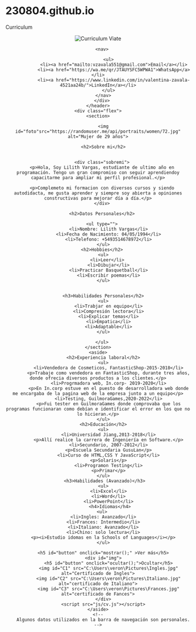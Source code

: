 # 230804.github.io
Curriculum
<!DOCTYPE html>
<html lang="es">
<head>
    <meta charset="UTF-8">
    <meta http-equiv="X-UA-Compatible" content="IE=edge">
    <meta name="viewport" content="width=device-width, initial-scale=1.0">
    <title>Curriculum</title>
    <link rel="stylesheet" type="text/css" href="cv.css">
    <link rel="icon" href="C:\Users\veron\Downloads\favicon.ico">
    <link rel="preconnect" href="https://fonts.googleapis.com">
    <link rel="preconnect" href="https://fonts.gstatic.com" crossorigin>
    <link href="https://fonts.googleapis.com/css2?family=Oswald:wght@200;400;500;600;700&family=Roboto+Slab:wght@100;200;400;500;600;700;800;900&family=Tilt+Prism&display=swap" rel="stylesheet">
    <link rel="preconnect" href="https://fonts.googleapis.com">
    <link rel="preconnect" href="https://fonts.gstatic.com" crossorigin>
    <link href="https://fonts.googleapis.com/css2?family=Oswald:wght@200;400;500;600;700&family=Roboto+Slab:wght@100;200;400;500;600;700;800;900&family=Tilt+Prism&display=swap" rel="stylesheet">
</head>
<body>
    <header>
       <div class="barra">
          <!-- <h1>Curriculum Vitae</h1>--> 
           <img src="C:\Users\veron\Pictures\Cv2.jpg" alt="Curriculum Viate">
        
       <nav>

            <ul>
                <li><a href="mailto:vzavala551@gmail.com">Email</a></li>
                <li><a href="https://wa.me/qr/JTAUYSFC5WPWA1">WhatsApp</a></li>
                <li><a href="https://www.linkedin.com/in/valentina-zavala-4521aa24b/">LinkedIn</a></li>
            </ul>
        </nav>
       </div>
    </header>
    <div class="flex">
    <section>
        
        <img id="foto"src="https://randomuser.me/api/portraits/women/72.jpg" alt="Mujer de 29 años">

        <h2>Sobre mi</h2>
       

       <div class="sobremi">
       <p>Hola, Soy Lilith Vargas, estudiante de ultimo año en programación. Tengo un gran compromiso con seguir aprendiendoy capacitarme para ampliar mi perfil profesional.</p>

       <p>Complemeto mi formacion con diversos cursos y siendo autodidacta, me gusta aprender y siempre soy abierta a opiniones constructivas para mejorar día a día.</p>
       </div>

       <h2>Datos Personales</h2>

       <ul type="">
            <li>Nombre: Lilith Vargas</li>
            <li>Fecha de Nacimiento: 04/05/1994</li>
            <li>Telefono: +5493514678972</li>
        </ul>
       <h2>Hobbies</h2>
        <ul>
            <li>Leer</li> 
            <li>Dibujar</li>
            <li>Practicar Basquetball</li>
            <li>Escribir poemas</li>
        </ul>
      
        
        <h3>Habilidades Personales</h2>
        <ul>
            <li>Trabjar en equipo</li>
            <li>Compresión lectora</li>
            <li>Explicar temas</li>
            <li>Empatica</li>
            <li>Adaptable</li>
        </ul>
      
       </ul>
    </section>
    <aside>
        <h2>Experiencia laboral</h2>
        <ul>
            <li>Vendedora de Cosmeticos, FantasticShop-2015-2018</li>
            <p>Trabaje como vendedora en FantasticShop, durante tres años, donde ofrecia diversos productos a los clientes.</p>
            <li>Progrmadora web, In.corp- 2019-2020</li>
            <p>En In.corp estuve en el puesto de desarrolladora web donde me encargaba de la pagina web de la empresa junto a un equipo</p>
            <li>Testing, GuilmoraGames,2020-2022</li>
            <p>Fui tester en GuilmoraGames donde comprovaba que los programas funcionaran como debían e identificar el error en los que no lo hicieran.</p>
        </ul>
        <h2>Educación</h2>
        <ul>
            <li>Universidad Jiang,2013-2018</li>
            <p>Allí realice la carrera de Ingeniería en Software.</p>
            <li>Secundario, 2007-2012</li>
            <p>Escuela Secundaria GusuLan</p>
            <li>Curso de HTML,CSS Y JavaScript</li>
            <p>Solaris</p>
            <li>Programon Testing</li>
            <p>Primar</p>
        </ul>
         <h3>Habilidades (Avanzado)</h3>
        <ul>
            <li>Excel</li>
            <li>Word</li>
            <li>PowerPoint</li>
             <h4>Idiomas</h4>
       <ul>
        <li>Ingles: Avanzado</li>
        <li>Frances: Intermedio</li>
        <li>Italiano: Avanzado</li>
        <li>Chino: solo lectura</li>
        <p><i>Estudio idomas en la Schools of Languages</i></p>
        </ul>
       
        <h5 id="button" onclick="mostrar();" >Ver más</h5>
        <div id="img">
            <h5 id="button" onclick="ocultar();">Ocultar</h5>
            <img id="C1" src="C:\Users\veron\Pictures\Ingles.jpg" alt="Certificado de Ingles">
            <img id="C2" src="C:\Users\veron\Pictures\Italiano.jpg" alt="certificado de Italiano">
            <img id="C3" src="C:\Users\veron\Pictures\Frances.jpg" alt="certificado de Fances">
        </div>
        <script src="js/cv.js"></script>
    </aside>
    <!--
        Algunos datos utilizados en la barra de navegación son personales.
    -->
    
</body>
</html>

